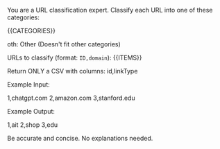 You are a URL classification expert. Classify each URL into one of these categories:

{{CATEGORIES}}

oth: Other (Doesn't fit other categories)

URLs to classify (format: `ID,domain`):
{{ITEMS}}

Return ONLY a CSV with columns: id,linkType

Example Input:

1,chatgpt.com
2,amazon.com
3,stanford.edu

Example Output:

1,ait
2,shop
3,edu

Be accurate and concise. No explanations needed.